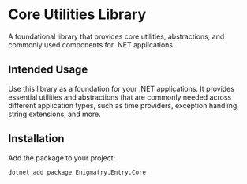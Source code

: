 # Core Utilities Library

A foundational library that provides core utilities, abstractions, and commonly used components for .NET applications.

## Intended Usage

Use this library as a foundation for your .NET applications. It provides essential utilities and abstractions that are commonly needed across different application types, such as time providers, exception handling, string extensions, and more.

## Installation

Add the package to your project:

```bash
dotnet add package Enigmatry.Entry.Core
```

